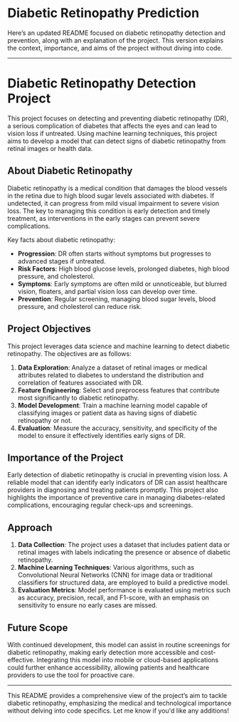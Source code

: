 # Diabetic Retinopathy Prediction 
Here’s an updated README focused on diabetic retinopathy detection and prevention, along with an explanation of the project. This version explains the context, importance, and aims of the project without diving into code.

---

# Diabetic Retinopathy Detection Project

This project focuses on detecting and preventing diabetic retinopathy (DR), a serious complication of diabetes that affects the eyes and can lead to vision loss if untreated. Using machine learning techniques, this project aims to develop a model that can detect signs of diabetic retinopathy from retinal images or health data.

## About Diabetic Retinopathy

Diabetic retinopathy is a medical condition that damages the blood vessels in the retina due to high blood sugar levels associated with diabetes. If undetected, it can progress from mild visual impairment to severe vision loss. The key to managing this condition is early detection and timely treatment, as interventions in the early stages can prevent severe complications.

Key facts about diabetic retinopathy:
- **Progression**: DR often starts without symptoms but progresses to advanced stages if untreated.
- **Risk Factors**: High blood glucose levels, prolonged diabetes, high blood pressure, and cholesterol.
- **Symptoms**: Early symptoms are often mild or unnoticeable, but blurred vision, floaters, and partial vision loss can develop over time.
- **Prevention**: Regular screening, managing blood sugar levels, blood pressure, and cholesterol can reduce risk.

## Project Objectives

This project leverages data science and machine learning to detect diabetic retinopathy. The objectives are as follows:
1. **Data Exploration**: Analyze a dataset of retinal images or medical attributes related to diabetes to understand the distribution and correlation of features associated with DR.
2. **Feature Engineering**: Select and preprocess features that contribute most significantly to diabetic retinopathy.
3. **Model Development**: Train a machine learning model capable of classifying images or patient data as having signs of diabetic retinopathy or not.
4. **Evaluation**: Measure the accuracy, sensitivity, and specificity of the model to ensure it effectively identifies early signs of DR.

## Importance of the Project

Early detection of diabetic retinopathy is crucial in preventing vision loss. A reliable model that can identify early indicators of DR can assist healthcare providers in diagnosing and treating patients promptly. This project also highlights the importance of preventive care in managing diabetes-related complications, encouraging regular check-ups and screenings.

## Approach

1. **Data Collection**: The project uses a dataset that includes patient data or retinal images with labels indicating the presence or absence of diabetic retinopathy.
2. **Machine Learning Techniques**: Various algorithms, such as Convolutional Neural Networks (CNN) for image data or traditional classifiers for structured data, are employed to build a predictive model.
3. **Evaluation Metrics**: Model performance is evaluated using metrics such as accuracy, precision, recall, and F1-score, with an emphasis on sensitivity to ensure no early cases are missed.

## Future Scope

With continued development, this model can assist in routine screenings for diabetic retinopathy, making early detection more accessible and cost-effective. Integrating this model into mobile or cloud-based applications could further enhance accessibility, allowing patients and healthcare providers to use the tool for proactive care.

---

This README provides a comprehensive view of the project’s aim to tackle diabetic retinopathy, emphasizing the medical and technological importance without delving into code specifics. Let me know if you'd like any additions!
